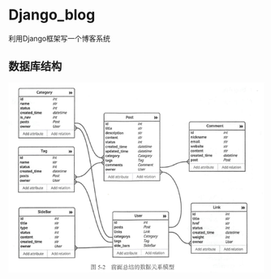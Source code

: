 # Django_blog
利用Django框架写一个博客系统<br/>
## 数据库结构<br/>
![](https://github.com/BlazarBruce/Django_blog/blob/master/开发文档/databae_struct.PNG) 
